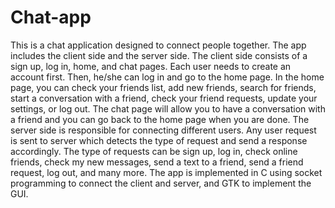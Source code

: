 # Chat-app
This is a chat application designed to connect people together. The app includes the client side and the server side. 
The client side consists of a sign up, log in, home, and chat pages. Each user needs to create an account first. Then, he/she can log in and go to the home page. In the home page, you can check your friends list, add new friends, search for friends, start a conversation with a friend, check your friend requests, update your settings, or log out. The chat page will allow you to have a conversation with a friend and you can go back to the home page when you are done. 
The server side is responsible for connecting different users. Any user request is sent to server which detects the type of request and send a response accordingly. The type of requests can be sign up, log in, check online friends, check my new messages, send a text to a friend, send a friend request, log out, and many more. 
The app is implemented in C using socket programming to connect the client and server, and GTK to implement the GUI. 
